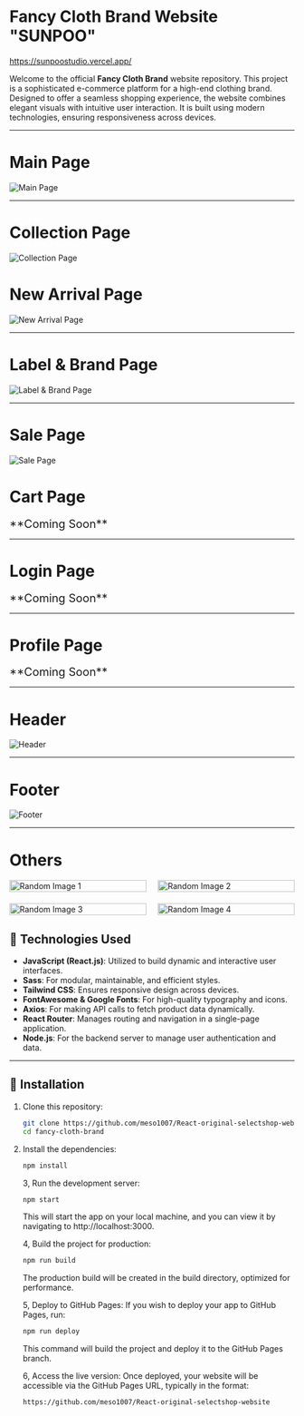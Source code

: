 # Fancy Cloth Brand Website "SUNPOO"

https://sunpoostudio.vercel.app/

Welcome to the official **Fancy Cloth Brand** website repository. This project is a sophisticated e-commerce platform for a high-end clothing brand. Designed to offer a seamless shopping experience, the website combines elegant visuals with intuitive user interaction. It is built using modern technologies, ensuring responsiveness across devices.

---

# Main Page

<img src="./public/assets/README/main-page.png" alt="Main Page" style="max-width: 80%; height: auto;">

---

# Collection Page

<img src="./public/assets/README/collection-page.png" alt="Collection Page" style="max-width: 80%; height: auto;">

# New Arrival Page

  <img src="./public/assets/README/newarrival-page.png" alt="New Arrival Page" style="max-width: 80%; height: auto;">

---

# Label & Brand Page

  <img src="./public/assets/README/brand-page.png" alt="Label & Brand Page" style="max-width: 80%; height: auto;">

---

# Sale Page

<img src="./public/assets/README/sale-page.png" alt="Sale Page" style="max-width: 80%; height: auto;">

# Cart Page

  <div style="flex: 1; padding-right: 20px; font-size: 20px;">
    **Coming Soon**
  </div>

---

# Login Page

  <div style="flex: 1; padding-right: 20px; font-size: 20px;">
    **Coming Soon**
  </div>

---

# Profile Page

  <div style="flex: 1; padding-right: 20px; font-size: 20px;">
    **Coming Soon**
  </div>
</div>

---

# Header

  <img src="./public/assets/README/header.png" alt="Header" style="max-width: 80%; height: auto;">

---

# Footer

  <img src="./public/assets/README/footer.png" alt="Footer" style="max-width: 80%; height: auto;">

---

# Others

<div style="display: grid; grid-template-columns: repeat(2, 1fr); gap: 20px;">
  <div>
    <img src="./public/assets/README/other1.png" alt="Random Image 1" style="width: 100%; height: auto;">
  </div>
  <div>
    <img src="./public/assets/README/other2.png" alt="Random Image 2" style="width: 100%; height: auto;">
  </div>
  <div>
    <img src="./public/assets/README/other3.png" alt="Random Image 3" style="width: 100%; height: auto;">
  </div>
  <div>
    <img src="./public/assets/README/other4.png" alt="Random Image 4" style="width: 100%; height: auto;">
  </div>
</div>

## 🚀 Technologies Used

- **JavaScript (React.js)**: Utilized to build dynamic and interactive user interfaces.
- **Sass**: For modular, maintainable, and efficient styles.
- **Tailwind CSS**: Ensures responsive design across devices.
- **FontAwesome & Google Fonts**: For high-quality typography and icons.
- **Axios**: For making API calls to fetch product data dynamically.
- **React Router**: Manages routing and navigation in a single-page application.
- **Node.js**: For the backend server to manage user authentication and data.

---

## 🔧 Installation

1. Clone this repository:
   ```bash
   git clone https://github.com/meso1007/React-original-selectshop-website
   cd fancy-cloth-brand
   ```
2. Install the dependencies:

   ```bash
   npm install
   ```

   3, Run the development server:

   ```bash
   npm start
   ```

   This will start the app on your local machine, and you can view it by navigating to http://localhost:3000.

   4, Build the project for production:

   ```bash
   npm run build
   ```

   The production build will be created in the build directory, optimized for performance.

   5, Deploy to GitHub Pages: If you wish to deploy your app to GitHub Pages, run:

   ```bash
   npm run deploy
   ```

   This command will build the project and deploy it to the GitHub Pages branch.

   6, Access the live version: Once deployed, your website will be accessible via the GitHub Pages URL, typically in the format:

   ```bash
   https://github.com/meso1007/React-original-selectshop-website
   ```
